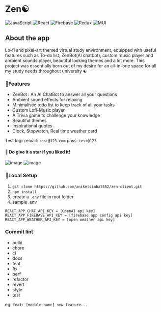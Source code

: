 # Zen☯️
![JavaScript](https://img.shields.io/badge/javascript-%23323330.svg?style=for-the-badge&logo=javascript&logoColor=%23F7DF1E) ![React](https://img.shields.io/badge/react-%2320232a.svg?style=for-the-badge&logo=react&logoColor=%2361DAFB) ![Firebase](https://img.shields.io/badge/firebase-%23039BE5.svg?style=for-the-badge&logo=firebase) ![Redux](https://img.shields.io/badge/redux-%23593d88.svg?style=for-the-badge&logo=redux&logoColor=white) ![MUI](https://img.shields.io/badge/MUI-%230081CB.svg?style=for-the-badge&logo=mui&logoColor=white)

## About the app
Lo-fi and pixel-art themed virtual study environment, equipped with useful features such as To-do list, ZenBot(AI chatbot), custom music player and ambient sounds player, beautiful looking themes and a lot more. This project was essentially born out of my desire for an all-in-one space for all my study needs throughout university ☯️

### 🚀Features
* ZenBot : An AI ChatBot to answer all your questions
* Ambient sound effects for relaxing
* Minimalistic todo list to keep track of all your tasks
* Custom Lofi-Music player
* A Trivia game to challenge your knowledge
*  Beautiful themes
* Inspirational quotes
* Clock, Stopwatch, Real time weather card
  


Test login
email: `test@123.com`
pass: `test@123`

#### 💫 Do give it a star if you liked it!

![image](https://github.com/aniketsinha5552/zen-client/assets/104712880/f54a7322-fea0-42e6-9567-16b56794974f)
![image](https://github.com/aniketsinha5552/zen-client/assets/104712880/edb82972-e513-490e-82a8-af97a0ff0483)


### 🚀Local Setup
1. `git clone https://github.com/aniketsinha5552/zen-client.git`
2. `npm install`
3. create a `.env` file in root folder
4. sample .env
```
REACT_APP_CHAT_API_KEY = [OpenAI api key]
REACT_APP_FIREBASE_API_KEY = [firebase app config api key]
REACT_APP_WEATHER_API_KEY = [open weather api key]
```


### Commit lint

- build
- chore
- ci
- docs
- feat
- fix
- perf
- refactor
- revert
- style
- test

eg: `feat: [module name] new feature...`











